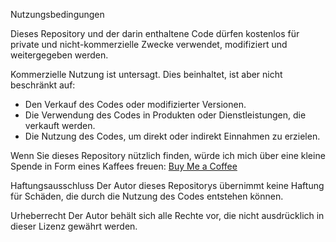 Nutzungsbedingungen

Dieses Repository und der darin enthaltene Code dürfen kostenlos für private und nicht-kommerzielle Zwecke verwendet, modifiziert und weitergegeben werden.

Kommerzielle Nutzung ist untersagt. Dies beinhaltet, ist aber nicht beschränkt auf:

* Den Verkauf des Codes oder modifizierter Versionen.
* Die Verwendung des Codes in Produkten oder Dienstleistungen, die verkauft werden.
* Die Nutzung des Codes, um direkt oder indirekt Einnahmen zu erzielen.

Wenn Sie dieses Repository nützlich finden, würde ich mich über eine kleine Spende in Form eines Kaffees freuen: 
[Buy Me a Coffee](https://buymeacoffee.com/yogi7777)

Haftungsausschluss
Der Autor dieses Repositorys übernimmt keine Haftung für Schäden, die durch die Nutzung des Codes entstehen können.

Urheberrecht
Der Autor behält sich alle Rechte vor, die nicht ausdrücklich in dieser Lizenz gewährt werden.